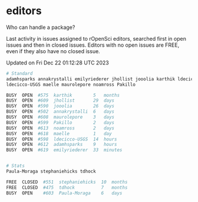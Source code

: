 # editors

Who can handle a package?

Last activity in issues assigned to rOpenSci editors, searched first in open
issues and then in closed issues. Editors with no open issues are FREE, even if
they also have no closed issue.


Updated on Fri Dec 22 01:12:28 UTC 2023

```bash
# Standard
adamhsparks annakrystalli emilyriederer jhollist jooolia karthik ldecicco
ldecicco-USGS maelle maurolepore noamross Pakillo

BUSY  OPEN  #575  karthik        5   months
BUSY  OPEN  #609  jhollist       29  days
BUSY  OPEN  #590  jooolia        26  days
BUSY  OPEN  #502  annakrystalli  6   days
BUSY  OPEN  #608  maurolepore    3   days
BUSY  OPEN  #599  Pakillo        2   days
BUSY  OPEN  #613  noamross       2   days
BUSY  OPEN  #618  maelle         1   day
BUSY  OPEN  #598  ldecicco-USGS  14  hours
BUSY  OPEN  #612  adamhsparks    9   hours
BUSY  OPEN  #619  emilyriederer  33  minutes


# Stats
Paula-Moraga stephaniehicks tdhock

FREE  CLOSED  #551  stephaniehicks  10  months
FREE  CLOSED  #475  tdhock          7   months
BUSY  OPEN    #603  Paula-Moraga    6   days
```
